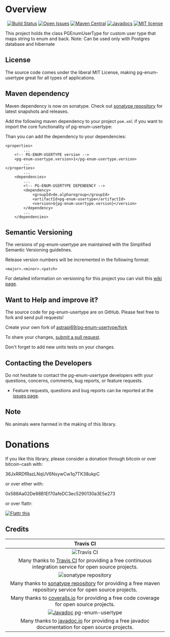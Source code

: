 # Overview

<div align="center">

[![Build Status](https://travis-ci.org/astrapi69/pg-enum-usertype.svg?branch=master)](https://travis-ci.org/astrapi69/pg-enum-usertype) 
[![Open Issues](https://img.shields.io/github/issues/astrapi69/pg-enum-usertype.svg?style=flat)](https://github.com/astrapi69/pg-enum-usertype/issues) 
[![Maven Central](https://maven-badges.herokuapp.com/maven-central/de.alpharogroup/pg-enum-usertype/badge.svg)](https://maven-badges.herokuapp.com/maven-central/de.alpharogroup/pg-enum-usertype)
[![Javadocs](http://www.javadoc.io/badge/de.alpharogroup/pg-enum-usertype.svg)](http://www.javadoc.io/doc/de.alpharogroup/pg-enum-usertype)
[![MIT license](http://img.shields.io/badge/license-MIT-brightgreen.svg?style=flat)](http://opensource.org/licenses/MIT)

</div>

This project holds the class PGEnumUserType for custom user type that maps string to enum and back. 
Note: Can be used only with Postgres database and hibernate

## License

The source code comes under the liberal MIT License, making pg-enum-usertype great for all types of applications.

## Maven dependency

Maven dependency is now on sonatype.
Check out [sonatype repository](https://oss.sonatype.org/index.html#nexus-search;gav~de.alpharogroup~pg-enum-usertype~~~) for latest snapshots and releases.

Add the following maven dependency to your project `pom.xml` if you want to import the core functionality of pg-enum-usertype:

Than you can add the dependency to your dependencies:

	<properties>
			...
		<!-- PG-ENUM-USERTYPE version -->
		<pg-enum-usertype.version>1</pg-enum-usertype.version>
			...
	</properties>
			...
		<dependencies>
			...
			<!-- PG-ENUM-USERTYPE DEPENDENCY -->
			<dependency>
				<groupId>de.alpharogroup</groupId>
				<artifactId>pg-enum-usertype</artifactId>
				<version>${pg-enum-usertype.version}</version>
			</dependency>
			...
		</dependencies>

## Semantic Versioning

The versions of pg-enum-usertype are maintained with the Simplified Semantic Versioning guidelines.

Release version numbers will be incremented in the following format:

`<major>.<minor>.<patch>`

For detailed information on versioning for this project you can visit this [wiki page](https://github.com/lightblueseas/mvn-parent-projects/wiki/Simplified-Semantic-Versioning).

## Want to Help and improve it? ###

The source code for pg-enum-usertype are on GitHub. Please feel free to fork and send pull requests!

Create your own fork of [astrapi69/pg-enum-usertype/fork](https://github.com/astrapi69/pg-enum-usertype/fork)

To share your changes, [submit a pull request](https://github.com/astrapi69/pg-enum-usertype/pull/new/develop).

Don't forget to add new units tests on your changes.

## Contacting the Developers

Do not hesitate to contact the pg-enum-usertype developers with your questions, concerns, comments, bug reports, or feature requests.
- Feature requests, questions and bug reports can be reported at the [issues page](https://github.com/astrapi69/pg-enum-usertype/issues).

## Note

No animals were harmed in the making of this library.


# Donations

If you like this library, please consider a donation through bitcoin or over bitcoin-cash with:

36JxRRDfRazLNqUV6NsywCw1q7TK38ukpC

or over ether with:

0x588Aa02De98B1Ef70afeDC3ec5290130a3E5e273

or over flattr:

<a href="https://flattr.com/submit/auto?fid=r7vp62&url=https%3A%2F%2Fgithub.com%2Fastrapi69%2Fpg-enum-usertype" target="_blank">
<img src="http://api.flattr.com/button/flattr-badge-large.png" alt="Flattr this" title="Flattr this" border="0" />
</a>

## Credits

|Travis CI|
|:-:|
|![Travis CI](https://travis-ci.com/images/logos/TravisCI-Full-Color.png)|
|Many thanks to [Travis CI](https://travis-ci.org) for providing a free continuous integration service for open source projects.|
|![sonatype repository](https://avatars1.githubusercontent.com/u/33330803?s=200&v=4)|
|Many thanks to [sonatype repository](https://oss.sonatype.org) for providing a free maven repository service for open source projects.|
|Many thanks to [coveralls.io](https://coveralls.io) for providing a free code coverage for open source projects.|
|[![Javadoc](https://javadoc-emblem.rhcloud.com/doc/de.alpharogroup/pg-enum-usertype/badge.svg)](http://www.javadoc.io/doc/de.alpharogroup/pg-enum-usertype) pg-enum-usertype |
|Many thanks to [javadoc.io](http://www.javadoc.io) for providing a free javadoc documentation for open source projects.|
